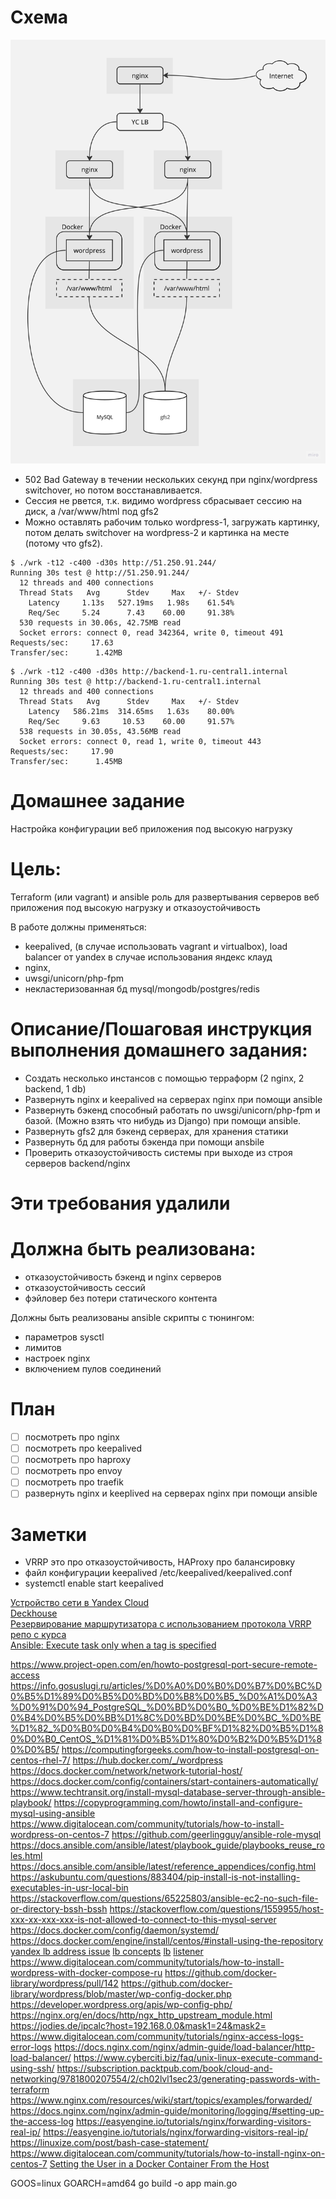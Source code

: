 # Схема

![](dz3.jpg)

- 502 Bad Gateway в течении нескольких секунд при nginx/wordpress switchover, но потом восстанавливается.
- Сессия не рвется, т.к. видимо wordpress сбрасывает сессию на диск, а /var/www/html под gfs2
- Можно оставлять рабочим только wordpress-1, загружать картинку, потом делать switchover на wordpress-2 и картинка на месте (потому что gfs2).

```
$ ./wrk -t12 -c400 -d30s http://51.250.91.244/
Running 30s test @ http://51.250.91.244/
  12 threads and 400 connections
  Thread Stats   Avg      Stdev     Max   +/- Stdev
    Latency     1.13s   527.19ms   1.98s    61.54%
    Req/Sec     5.24      7.43    60.00     91.38%
  530 requests in 30.06s, 42.75MB read
  Socket errors: connect 0, read 342364, write 0, timeout 491
Requests/sec:     17.63
Transfer/sec:      1.42MB
```
```
$ ./wrk -t12 -c400 -d30s http://backend-1.ru-central1.internal
Running 30s test @ http://backend-1.ru-central1.internal
  12 threads and 400 connections
  Thread Stats   Avg      Stdev     Max   +/- Stdev
    Latency   586.21ms  314.65ms   1.63s    80.00%
    Req/Sec     9.63     10.53    60.00     91.57%
  538 requests in 30.05s, 43.56MB read
  Socket errors: connect 0, read 1, write 0, timeout 443
Requests/sec:     17.90
Transfer/sec:      1.45MB
```

# Домашнее задание

Настройка конфигурации веб приложения под высокую нагрузку

# Цель:

Terraform (или vagrant) и ansible роль для развертывания серверов веб приложения под высокую нагрузку и отказоустойчивость

В работе должны применяться:

- keepalived, (в случае использовать vagrant и virtualbox), load balancer от yandex в случае использования яндекс клауд
- nginx,
- uwsgi/unicorn/php-fpm
- некластеризованная бд mysql/mongodb/postgres/redis

# Описание/Пошаговая инструкция выполнения домашнего задания:

- Создать несколько инстансов с помощью терраформ (2 nginx, 2 backend, 1 db)
- Развернуть nginx и keepalived на серверах nginx при помощи ansible
- Развернуть бэкенд способный работать по uwsgi/unicorn/php-fpm и базой. (Можно взять что нибудь из Django) при помощи ansible.
- Развернуть gfs2 для бэкенд серверах, для хранения статики
- Развернуть бд для работы бэкенда при помощи ansbile
- Проверить отказоустойчивость системы при выходе из строя серверов backend/nginx

# Эти требования удалили

# Должна быть реализована:

- отказоустойчивость бэкенд и nginx серверов
- отказоустойчивость сессий
- фэйловер без потери статического контента

Должны быть реализованы ansible скрипты с тюнингом:
- параметров sysctl
- лимитов
- настроек nginx
- включением пулов соединений

# План

- [ ] посмотреть про nginx
- [ ] посмотреть про keepalived
- [ ] посмотреть про haproxy
- [ ] посмотреть про envoy
- [ ] посмотреть про traefik
- [ ] развернуть nginx и keeplived на серверах nginx при помощи ansible

# Заметки

- VRRP это про отказоустойчивость, HAProxy про балансировку
- файл конфигурации keepalived /etc/keepalived/keepalived.conf
- systemctl enable start keepalived

[Устройство сети в Yandex Cloud](https://cloud.yandex.ru/docs/overview/concepts/network)  
[Deckhouse](https://deckhouse.ru/documentation/v1/modules/450-keepalived/examples.html)  
[Резервирование маршрутизатора с использованием протокола VRRP](https://procloud.ru/blog/cases/rezervirovanie-marshrutizatora-s-ispolzovaniem-protokola-vrrp/)  
[репо с курса](https://github.com/Nickmob/vagrant-ansible-haproxy-keepalived)  
[Ansible: Execute task only when a tag is specified](https://serverfault.com/questions/623634/ansible-execute-task-only-when-a-tag-is-specified)

https://www.project-open.com/en/howto-postgresql-port-secure-remote-access
https://info.gosuslugi.ru/articles/%D0%A0%D0%B0%D0%B7%D0%BC%D0%B5%D1%89%D0%B5%D0%BD%D0%B8%D0%B5_%D0%A1%D0%A3%D0%91%D0%94_PostgreSQL_%D0%BD%D0%B0_%D0%BE%D1%82%D0%B4%D0%B5%D0%BB%D1%8C%D0%BD%D0%BE%D0%BC_%D0%BE%D1%82_%D0%B0%D0%B4%D0%B0%D0%BF%D1%82%D0%B5%D1%80%D0%B0_CentOS_%D1%81%D0%B5%D1%80%D0%B2%D0%B5%D1%80%D0%B5/
https://computingforgeeks.com/how-to-install-postgresql-on-centos-rhel-7/
https://hub.docker.com/_/wordpress
https://docs.docker.com/network/network-tutorial-host/
https://docs.docker.com/config/containers/start-containers-automatically/
https://www.techtransit.org/install-mysql-database-server-through-ansible-playbook/
https://copyprogramming.com/howto/install-and-configure-mysql-using-ansible
https://www.digitalocean.com/community/tutorials/how-to-install-wordpress-on-centos-7
https://github.com/geerlingguy/ansible-role-mysql
https://docs.ansible.com/ansible/latest/playbook_guide/playbooks_reuse_roles.html
https://docs.ansible.com/ansible/latest/reference_appendices/config.html
https://askubuntu.com/questions/883404/pip-install-is-not-installing-executables-in-usr-local-bin
https://stackoverflow.com/questions/65225803/ansible-ec2-no-such-file-or-directory-bssh-bssh
https://stackoverflow.com/questions/1559955/host-xxx-xx-xxx-xxx-is-not-allowed-to-connect-to-this-mysql-server
https://docs.docker.com/config/daemon/systemd/
https://docs.docker.com/engine/install/centos/#install-using-the-repository
[yandex lb address issue](https://github.com/yandex-cloud/terraform-provider-yandex/issues/114)
[lb concepts](https://cloud.yandex.ru/docs/network-load-balancer/concepts/listener)
[lb](https://terraform-provider.yandexcloud.net//Resources/lb_network_load_balancer)
[listener](https://cloud.yandex.com/en-ru/docs/network-load-balancer/concepts/listener)
https://www.digitalocean.com/community/tutorials/how-to-install-wordpress-with-docker-compose-ru
https://github.com/docker-library/wordpress/pull/142
https://github.com/docker-library/wordpress/blob/master/wp-config-docker.php
https://developer.wordpress.org/apis/wp-config-php/
https://nginx.org/en/docs/http/ngx_http_upstream_module.html
https://jodies.de/ipcalc?host=192.168.0.0&mask1=24&mask2=
https://www.digitalocean.com/community/tutorials/nginx-access-logs-error-logs
https://docs.nginx.com/nginx/admin-guide/load-balancer/http-load-balancer/
https://www.cyberciti.biz/faq/unix-linux-execute-command-using-ssh/
https://subscription.packtpub.com/book/cloud-and-networking/9781800207554/2/ch02lvl1sec23/generating-passwords-with-terraform
https://www.nginx.com/resources/wiki/start/topics/examples/forwarded/
https://docs.nginx.com/nginx/admin-guide/monitoring/logging/#setting-up-the-access-log
https://easyengine.io/tutorials/nginx/forwarding-visitors-real-ip/
https://easyengine.io/tutorials/nginx/forwarding-visitors-real-ip/
https://linuxize.com/post/bash-case-statement/
https://www.digitalocean.com/community/tutorials/how-to-install-nginx-on-centos-7
[Setting the User in a Docker Container From the Host](https://www.baeldung.com/linux/docker-set-user-container-host)

GOOS=linux GOARCH=amd64 go build -o app main.go
